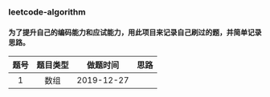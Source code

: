 ### leetcode-algorithm 

#### 为了提升自己的编码能力和应试能力，用此项目来记录自己刷过的题，并简单记录思路。

|   题号   |  题目类型  |  做题时间  |   思路   | 
|  :----: |   :----:  |  :----:   | :----:  |
| 1  | 数组 | 2019-12-27  |  |